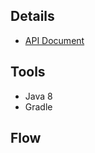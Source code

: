 ## Details
* [API Document](https://github.com/NoppohnSup/assignment-java-boot-camp/wiki/Api-documents)

## Tools
- Java 8
- Gradle

## Flow